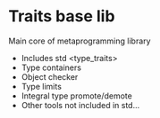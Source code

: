 # Traits base lib

Main core of metaprogramming library
* Includes std <type_traits>
* Type containers
* Object checker
* Type limits
* Integral type promote/demote
* Other tools not included in std...

